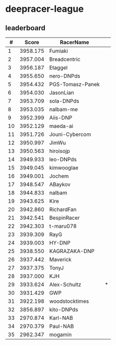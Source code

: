 # deepracer-league

## leaderboard

<!-- leaderboard -->
| # | Score | RacerName |   |
| - | ----- | --------- | - |
| 1 | 3958.175 | Fumiaki | |
| 2 | 3957.004 | Breadcentric | |
| 3 | 3956.187 | Etaggel | |
| 4 | 3955.650 | nero-DNPds | |
| 5 | 3954.432 | PGS-Tomasz-Panek | |
| 6 | 3954.030 | JasonLian | |
| 7 | 3953.709 | sola-DNPds | |
| 8 | 3953.035 | nalbam-me | |
| 9 | 3952.399 | Aiis-DNP | |
| 10 | 3952.129 | maeda-ai | |
| 11 | 3951.726 | Jouni-Cybercom | |
| 12 | 3950.997 | JimWu | |
| 13 | 3950.563 | hiroisojp | |
| 14 | 3949.933 | leo-DNPds | |
| 15 | 3949.045 | kimwooglae | |
| 16 | 3949.001 | Jochem | |
| 17 | 3948.547 | ABaykov | |
| 18 | 3944.833 | nalbam | |
| 19 | 3943.625 | Kire | |
| 20 | 3942.860 | RichardFan | |
| 21 | 3942.541 | BespinRacer | |
| 22 | 3942.303 | t-maru078 | |
| 23 | 3939.309 | RayG | |
| 24 | 3939.003 | HY-DNP | |
| 25 | 3938.550 | KAGRAZAKA-DNP | |
| 26 | 3937.442 | Maverick | |
| 27 | 3937.375 | TonyJ | |
| 28 | 3937.000 | KJH | |
| 29 | 3933.624 | Alex-Schultz | * |
| 30 | 3931.429 | GWP | |
| 31 | 3922.198 | woodstocktimes | |
| 32 | 3856.897 | kito-DNPds | |
| 33 | 2970.874 | Karl-NAB | |
| 34 | 2970.379 | Paul-NAB | |
| 35 | 2962.347 | mogamin | |
